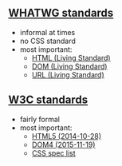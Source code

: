 ## [WHATWG standards](https://whatwg.org/specs/)
- informal at times
- no CSS standard
- most important:
    - [HTML (Living Standard)](https://html.spec.whatwg.org/multipage/)
    - [DOM (Living Standard)](https://dom.spec.whatwg.org/)
    - [URL (Living Standard)](https://url.spec.whatwg.org/)

## [W3C standards](https://www.w3.org/standards/)
- fairly formal
- most important:
    - [HTML5 (2014-10-28)](https://www.w3.org/TR/2014/REC-html5-20141028/)
    - [DOM4 (2015-11-19)](https://www.w3.org/TR/2015/REC-dom-20151119/)
    - [CSS spec list](https://www.w3.org/TR/CSS/#css)
